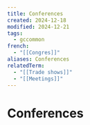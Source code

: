 ```yaml
---
title: Conferences
created: 2024-12-18
modified: 2024-12-21
tags:
  - gccommon
french:
  - "[[Congres]]"
aliases: Conferences
relatedTerm:
  - "[[Trade shows]]"
  - "[[Meetings]]"
---
```

# Conferences
